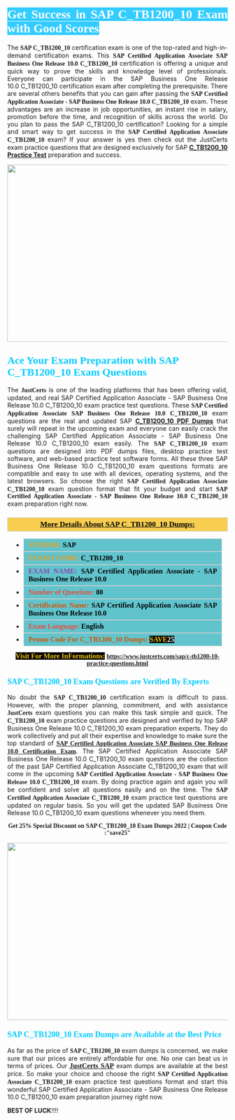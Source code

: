 <h1 style="text-align: justify;"><span style="color:#ffffff;"><span style="font-family:Georgia,serif;"><strong><span style="background-color:#33ccff;">Get Success in SAP C_TB1200_10 Exam with Good Scores</span></strong></span></span></h1>

<p style="text-align: justify;">The <strong><span style="font-family:Georgia,serif;">SAP C_TB1200_10</span></strong> certification exam is one of the top-rated and high-in-demand certification exams. This <span style="font-family:Georgia,serif;"><strong>SAP Certified Application Associate SAP Business One Release 10.0 C_TB1200_10</strong></span> certification is offering a unique and quick way to prove the skills and knowledge level of professionals. Everyone can participate in the SAP Business One Release 10.0 C_TB1200_10 certification exam after completing the prerequisite. There are several others benefits that you can gain after passing the <span style="font-family:Georgia,serif;"><strong>SAP Certified Application Associate - SAP Business One Release 10.0 C_TB1200_10</strong></span> exam. These advantages are an increase in job opportunities, an instant rise in salary, promotion before the time, and recognition of skills across the world. Do you plan to pass the SAP C_TB1200_10 certification? Looking for a simple and smart way to get success in the <span style="font-family:Georgia,serif;"><strong>SAP Certified Application Associate C_TB1200_10</strong></span> exam? If your answer is yes then check out the JustCerts exam practice questions that are designed exclusively for SAP <strong><a href="https://www.justcerts.com/sap/c-tb1200-10-practice-questions.html">C_TB1200_10 Practice Test</a></strong> preparation and success.</p>

<p style="text-align: center;"><a href="https://www.justcerts.com/sap/c-tb1200-10-practice-questions.html"><img alt="" src="https://i.imgur.com/JNYhfyb.jpg" style="width: 720px; height: 405px;" /></a></p>

<h2 style="margin-right:0in; margin-left:0in"><span style="color:#00ccff;"><span style="font-family:Georgia,serif;"><strong><span style="font-size:18pt">Ace Your Exam Preparation with SAP C_TB1200_10 Exam Questions </span></strong></span></span></h2>

<p style="text-align: justify;">The <span style="font-size:14px;"><span style="font-family:Georgia,serif;"><strong>JustCerts</strong></span></span> is one of the leading platforms that has been offering valid, updated, and real SAP Certified Application Associate - SAP Business One Release 10.0 C_TB1200_10 exam practice test questions. These <span style="font-family:Georgia,serif;"><strong>SAP Certified Application Associate SAP Business One Release 10.0 C_TB1200_10</strong></span> exam questions are the real and updated SAP <strong><a href="https://www.justcerts.com/sap/c-tb1200-10-practice-questions.html">C_TB1200_10 PDF Dumps</a></strong> that surely will repeat in the upcoming exam and everyone can easily crack the challenging SAP Certified Application Associate - SAP Business One Release 10.0 C_TB1200_10 exam easily. The <span style="font-family:Georgia,serif;"><strong>SAP C_TB1200_10</strong></span> exam questions are designed into PDF dumps files, desktop practice test software, and web-based practice test software forms. All these three SAP Business One Release 10.0 C_TB1200_10 exam questions formats are compatible and easy to use with all devices, operating systems, and the latest browsers. So choose the right <span style="font-family:Georgia,serif;"><strong>SAP Certified Application Associate C_TB1200_10</strong></span> exam question format that fit your budget and start <span style="font-family:Georgia,serif;"><strong>SAP Certified Application Associate - SAP Business One Release 10.0 C_TB1200_10</strong></span> exam preparation right now.</p>

<h3 style="background: #f7ce50; border: 1px solid rgb(204, 204, 204); padding: 5px 10px; text-align: center;"><span style="font-family:Georgia,serif;"><u><u><span style="color:#000000;"><span style="font-size:11pt"><span style="line-height:normal"><b><span style="font-size:13.0pt"><span cambria="">More Details About SAP C_TB1200_10 Dumps:</span></span></b></span></span></span></u></u></span></h3>

<ul>
	<li style="margin:0cm 10pt">
	<div style="background:#61c4cd; border: 1px solid rgb(204, 204, 204); padding: 5px 10px; text-align: justify;"><span style="font-family:Georgia,serif;"><span style="font-size:11pt"><span style="line-height:normal"><b><span style="font-size:12.0pt"><span new="" roman="" times=""><span style="color:#f39c12;">VENDOR:</span> <span style="color:#000000;">SAP</span></span></span></b></span></span></span></div>
	</li>
	<li style="margin:0cm 10pt">
	<div style="background: #61c4cd; border: 1px solid rgb(204, 204, 204); padding: 5px 10px; text-align: justify;"><span style="font-family:Georgia,serif;"><span style="font-size:11pt"><span style="line-height:normal"><b><span style="font-size:12.0pt"><span new="" roman="" times=""><span style="color:#f39c12;">EXAM CCODE:</span> <span style="color:#000000;">C_TB1200_10</span></span></span></b></span></span></span></div>
	</li>
	<li style="margin:0cm 10pt">
	<div style="background: #61c4cd; border: 1px solid rgb(204, 204, 204); padding: 5px 10px; text-align: justify;"><span style="font-family:Georgia,serif;"><span style="font-size:11pt"><span style="line-height:normal"><b><span style="font-size:12.0pt"><span new="" roman="" times=""><span style="color:#8e44ad;">EXAM NAME:</span> <span style="color:#000000;">SAP Certified Application Associate - SAP Business One Release 10.0</span></span></span></b></span></span></span></div>
	</li>
	<li style="margin:0cm 10pt">
	<div style="background: #61c4cd; border: 1px solid rgb(204, 204, 204); padding: 5px 10px;"><span style="font-family:Georgia,serif;"><span style="font-size:11pt"><span style="line-height:normal"><b><span style="font-size:12.0pt"><span new="" roman="" times=""><span style="color:#e74c3c;">Number of Questions:</span><span style="color:#000000;"><span style="color:#f1c40f;"> </span>80</span></span></span></b></span></span></span></div>
	</li>
	<li style="margin:0cm 10pt">
	<div style="background: #61c4cd; border: 1px solid rgb(204, 204, 204); padding: 5px 10px; text-align: justify;"><span style="font-family:Georgia,serif;"><span style="font-size:11pt"><span style="line-height:normal"><b><span style="font-size:12.0pt"><span new="" roman="" times=""><span style="color:#d35400;">Certification Name:</span><span style="color:#000000;"> SAP Certified Application Associate SAP Business One Release 10.0</span></span></span></b></span></span></span></div>
	</li>
	<li style="margin:0cm 10pt">
	<div style="background: #61c4cd; border: 1px solid rgb(204, 204, 204); padding: 5px 10px; text-align: justify;"><span style="font-family:Georgia,serif;"><span style="font-size:11pt"><span style="line-height:normal"><b><span style="font-size:12.0pt"><span new="" roman="" times=""><span style="color:#e74c3c;">Exam Language:</span> <span style="color:#000000;">English</span></span></span></b></span></span></span></div>
	</li>
	<li style="margin:0cm 10pt">
	<div style="background: #61c4cd; border: 1px solid rgb(204, 204, 204); padding: 5px 10px;"><span style="font-family:Georgia,serif;"><span style="font-size:11pt"><span style="line-height:normal"><b><span style="font-size:12.0pt"><span new="" roman="" times=""><span style="color:#d35400;">Promo Code For C_TB1200_10 Dumps:</span><span style="color:#f1c40f;"> <span style="background-color:#000000;">SAVE</span></span><span style="color:#ffffff;"><span style="background-color:#000000;">25</span></span></span></span></b></span></span></span></div>
	</li>
</ul>

<p style="text-align: center;"><span style="font-family:Georgia,serif;"><strong><span style="font-size:16px;"><span style="color:#f1c40f;"><span style="background-color:#000000;">Visit For More InFormations:</span></span></span> <a href="https://www.justcerts.com/sap/c-tb1200-10-practice-questions.html">https://www.justcerts.com/sap/c-tb1200-10-practice-questions.html</a></strong></span></p>

<h3 style="margin-right:0in; margin-left:0in"><span style="color:#00ccff;"><span style="font-family:Georgia,serif;"><strong><span style="font-size:13.5pt">SAP C_TB1200_10 Exam Questions are Verified By Experts </span></strong></span></span></h3>

<p style="text-align: justify;">No doubt the <span style="font-family:Georgia,serif;"><strong>SAP C_TB1200_10</strong></span> certification exam is difficult to pass. However, with the proper planning, commitment, and with assistance <span style="font-family:Georgia,serif;"><span style="font-size:14px;"><strong>JustCerts</strong></span></span> exam questions you can make this task simple and quick. The <span style="font-family:Georgia,serif;"><strong> C_TB1200_10</strong></span> exam practice questions are designed and verified by top SAP Business One Release 10.0 C_TB1200_10 exam preparation experts. They do work collectively and put all their expertise and knowledge to make sure the top standard of <a href="https://www.justcerts.com/sap/sap-certified-application-associate-certification-exams.html"><span style="font-family:Georgia,serif;"><strong>SAP Certified Application Associate SAP Business One Release 10.0 Certification Exam</strong></span></a>. The SAP Certified Application Associate SAP Business One Release 10.0 C_TB1200_10 exam questions are the collection of the past SAP Certified Application Associate C_TB1200_10 exam that will come in the upcoming <span style="font-family:Georgia,serif;"><strong>SAP Certified Application Associate - SAP Business One Release 10.0 C_TB1200_10</strong></span> exam. By doing practice again and again you will be confident and solve all questions easily and on the time. The <span style="font-family:Georgia,serif;"><strong>SAP Certified Application Associate C_TB1200_10</strong></span> exam practice test questions are updated on regular basis. So you will get the updated SAP Business One Release 10.0 C_TB1200_10 exam questions whenever you need them.</p>

<p style="text-align: center;"><span style="font-size:14px;"><span style="font-family:Georgia,serif;"><strong>Get 25% Special Discount on SAP C_TB1200_10 Exam Dumps 2022 | Coupon Code :"save25"</strong></span></span></p>

<p style="text-align: center;"><a href="https://www.justcerts.com/sap/c-tb1200-10-practice-questions.html"><img alt="" src="https://i.imgur.com/FssxWlc.jpg" style="width: 720px; height: 405px;" /></a></p>

<h3 style="margin-right:0in; margin-left:0in"><span style="color:#00ccff;"><span style="font-family:Georgia,serif;"><strong><span style="font-size:13.5pt">SAP C_TB1200_10 Exam Dumps are Available at the Best Price </span></strong></span></span></h3>

<p style="text-align: justify;">As far as the price of <span style="font-family:Georgia,serif;"><strong>SAP C_TB1200_10</strong></span> exam dumps is concerned, we make sure that our prices are entirely affordable for one. No one can beat us in terms of prices. Our <a href="https://www.justcerts.com/sap-certification-exams.html"><span style="font-family:Georgia,serif;"><strong><span style="font-size:16px;">JustCerts SAP</span></strong></span></a> exam dumps are available at the best price. So make your choice and choose the right <span style="font-family:Georgia,serif;"><strong>SAP Certified Application Associate C_TB1200_10</strong></span> exam practice test questions format and start this wonderful SAP Certified Application Associate - SAP Business One Release 10.0 C_TB1200_10 exam preparation journey right now. </p>

<p><span style="font-size:14px;"><strong>BEST OF LUCK</strong>!!!!</span></p>
